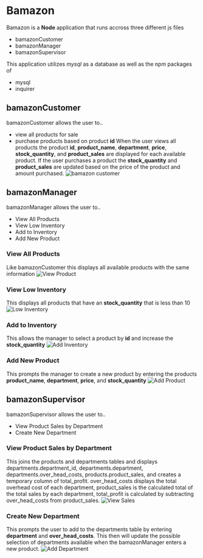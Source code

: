 # Bamazon
Bamazon is a **Node** application that runs accross three different js files
- bamazonCustomer
- bamazonManager
- bamazonSupervisor

This application utilizes *mysql* as a database as well as the npm packages of 
- mysql
- inquirer

## bamazonCustomer
bamazonCustomer allows the user to.. 
- view all products for sale
- purchase products based on product **id**
When the user views all products the product **id**, **product_name**, **department**, **price**, **stock_quantity**, and **product_sales** are displayed for each available product.
If the user purchases a product the **stock_quantity** and **product_sales** are updated based on the price of the product and amount purchased.
![bamazon customer](./images/bamazon-customer.png)

## bamazonManager
bamazonManager allows the user to..
- View All Products
- View Low Inventory
- Add to Inventory
- Add New Product
### View All Products
Like bamazonCustomer this displays all available products with the same information
![View Product](./images/manager-view.png)

### View Low Inventory
This displays all products that have an **stock_quantity** that is less than 10
![Low Inventory](./images/manager-low.png)

### Add to Inventory
This allows the manager to select a product by **id** and increase the **stock_quantity**
![Add Inventory](./images/manager-add-inventory.png)

### Add New Product
This prompts the manager to create a new product by entering the products **product_name**, **department**, **price**, and **stock_quantity**
![Add Product](./images/manager-add-product.png)

## bamazonSupervisor
bamazonSupervisor allows the user to.. 
- View Product Sales by Department
- Create New Department

### View Product Sales by Department
This joins the products and departments tables and displays departments.department_id, departments.department, departments.over_head_costs, products.product_sales, and creates a temporary column of total_profit.  over_head_costs displays the total overhead cost of each department, product_sales is the calculated total of the total sales by each department, total_profit is calculated by subtracting over_head_costs from product_sales.
![View Sales](./images/supervisor-sales.png)

### Create New Department
This prompts the user to add to the departments table by entering **department** and **over_head_costs**.
This then will update the possible selection of departments available when the bamazonManager enters a new product.
![Add Department](./images/supervisor-dept.png)




